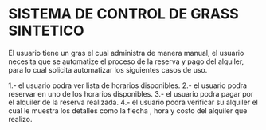 # SISTEMA DE CONTROL DE GRASS SINTETICO

El usuario tiene un gras el cual administra de manera manual, el usuario necesita que se automatize el proceso de la reserva y pago del alquiler, para lo cual solicita automatizar los siguientes casos de uso.

1.- el usuario podra ver lista de horarios disponibles.
2.- el usuario podra reservar en uno de los horarios disponibles.
3.- el usuario podra pagar por el alquiler de la reserva realizada.
4.- el usuario podra verificar su alquiler el cual le muestra los detalles como la flecha , hora y costo del alquiler que realizo.